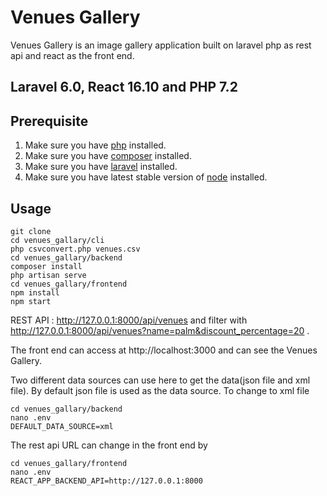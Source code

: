 # Venues Gallery

Venues Gallery is an image gallery application built on laravel php as rest api 
and react as the front end.

## Laravel 6.0, React 16.10 and PHP 7.2

## Prerequisite

1. Make sure you have [php](https://www.php.net/downloads.php/) installed.
2. Make sure you have [composer](https://getcomposer.org/download/) installed.
3. Make sure you have [laravel](https://laravel.com/docs/6.x/) installed.
4. Make sure you have latest stable version of [node](https://nodejs.org/en/download/) installed.

## Usage

```
git clone
cd venues_gallary/cli
php csvconvert.php venues.csv
cd venues_gallary/backend
composer install
php artisan serve
cd venues_gallary/frontend
npm install
npm start
```

REST API : http://127.0.0.1:8000/api/venues and filter with
http://127.0.0.1:8000/api/venues?name=palm&discount_percentage=20 .

The front end can access at http://localhost:3000 and can see the Venues Gallery.

Two different data sources can use here to get the data(json file and xml file).
By default json file is used as the data source. To change to xml file 
```
cd venues_gallary/backend
nano .env
DEFAULT_DATA_SOURCE=xml
```
The rest api URL can change in the front end by 
```
cd venues_gallary/frontend
nano .env
REACT_APP_BACKEND_API=http://127.0.0.1:8000
```
